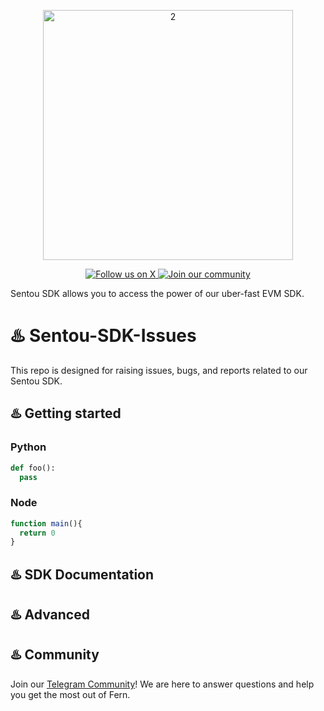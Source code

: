
<p align="center">
  <img src="https://github.com/Sentou-Technologies/Sentou-SDK-Issues/assets/38335479/91a3298a-fcca-4ce5-9dd5-efa0b5547e94" alt="2" width="400">

</p>

<p align="center">
  <a href="x.com/sentoutech">
    <img src="https://img.shields.io/twitter/follow/sentoutech?style=for-the-badge&logo=x&logoColor=white" alt="Follow us on X">
  </a>
  <a href="https://t.me/sentoutech">
    <img src="https://img.shields.io/badge/Telegram-2CA5E0?style=for-the-badge&logo=telegram&logoColor=white&label=join our community" alt="Join our community">
  </a>
</p>

Sentou SDK allows you to access the power of our uber-fast EVM SDK.

# ♨️ Sentou-SDK-Issues

This repo is designed for raising issues, bugs, and reports related to our Sentou SDK.

## ♨️ Getting started

### Python

```python
def foo():
  pass
```

### Node

```js
function main(){
  return 0
}

```

## ♨️ SDK Documentation

## ♨️ Advanced

## ♨️ Community

Join our [Telegram Community](https://t.me/sentoutech)! We are here to answer questions and help you get the most out of Fern.

